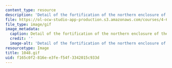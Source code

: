 ```yaml
---
content_type: resource
description: 'Detail of the fortification of the northern enclosure of the citadel. '
file: https://ol-ocw-studio-app-production.s3.amazonaws.com/courses/4-615-the-architecture-of-cairo-spring-2002/f165c0f2816ee3fef54f3342015c933d_1048.gif
file_type: image/gif
image_metadata:
  caption: Detail of the fortification of the northern enclosure of the citadel.
  credit: ''
  image-alt: 'Detail of the fortification of the northern enclosure of the citadel. '
resourcetype: Image
title: 1048.gif
uid: f165c0f2-816e-e3fe-f54f-3342015c933d
---
```

